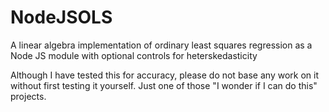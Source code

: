 NodeJSOLS
=========

A linear algebra implementation of ordinary least squares regression as a Node JS module with optional controls for heterskedasticity

Although I have tested this for accuracy, please do not base any work on it without first testing it yourself.
Just one of those "I wonder if I can do this" projects.